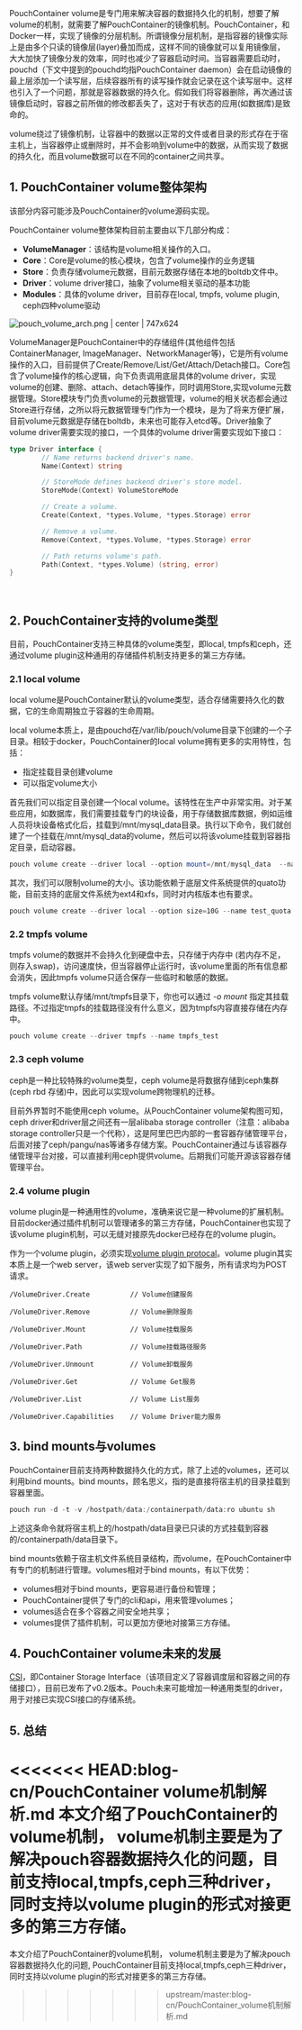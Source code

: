 PouchContainer volume是专门用来解决容器的数据持久化的机制，想要了解volume的机制，就需要了解PouchContainer的镜像机制。PouchContainer，和Docker一样，实现了镜像的分层机制。所谓镜像分层机制，是指容器的镜像实际上是由多个只读的镜像层(layer)叠加而成，这样不同的镜像就可以复用镜像层，大大加快了镜像分发的效率，同时也减少了容器启动时间。当容器需要启动时，pouchd（下文中提到的pouchd均指PouchContainer daemon）会在启动镜像的最上层添加一个读写层，后续容器所有的读写操作就会记录在这个读写层中。这样也引入了一个问题，那就是容器数据的持久化。假如我们将容器删除，再次通过该镜像启动时，容器之前所做的修改都丢失了，这对于有状态的应用(如数据库)是致命的。

volume绕过了镜像机制，让容器中的数据以正常的文件或者目录的形式存在于宿主机上，当容器停止或删除时，并不会影响到volume中的数据，从而实现了数据的持久化，而且volume数据可以在不同的container之间共享。

## 1. PouchContainer volume整体架构

该部分内容可能涉及PouchContainer的volume源码实现。

PouchContainer volume整体架构目前主要由以下几部分构成：

* __VolumeManager__：该结构是volume相关操作的入口。
* __Core__：Core是volume的核心模块，包含了volume操作的业务逻辑
* __Store__：负责存储volume元数据，目前元数据存储在本地的boltdb文件中。
* __Driver__：volume driver接口，抽象了volume相关驱动的基本功能
* __Modules__：具体的volume driver，目前存在local, tmpfs, volume plugin, ceph四种volume驱动



![pouch_volume_arch.png | center | 747x624](https://cdn.yuque.com/lark/0/2018/png/108876/1526824612386-4a990eb9-77b8-4bdf-83ff-a243501a45d3.png "")


VolumeManager是PouchContainer中的存储组件(其他组件包括ContainerManager, ImageManager、NetworkManager等)，它是所有volume操作的入口，目前提供了Create/Remove/List/Get/Attach/Detach接口。Core包含了volume操作的核心逻辑，向下负责调用底层具体的volume driver，实现volume的创建、删除、attach、detach等操作，同时调用Store,实现volume元数据管理。Store模块专门负责volume的元数据管理，volume的相关状态都会通过Store进行存储，之所以将元数据管理专门作为一个模块，是为了将来方便扩展，目前volume元数据是存储在boltdb，未来也可能存入etcd等。Driver抽象了volume driver需要实现的接口，一个具体的volume driver需要实现如下接口：

```go
type Driver interface {
        // Name returns backend driver's name.
        Name(Context) string

        // StoreMode defines backend driver's store model.
        StoreMode(Context) VolumeStoreMode

        // Create a volume.
        Create(Context, *types.Volume, *types.Storage) error

        // Remove a volume.
        Remove(Context, *types.Volume, *types.Storage) error

        // Path returns volume's path.
        Path(Context, *types.Volume) (string, error)
}
```
       

## 2. PouchContainer支持的volume类型

目前，PouchContainer支持三种具体的volume类型，即local, tmpfs和ceph，还通过volume plugin这种通用的存储插件机制支持更多的第三方存储。

### 2.1 local volume

local volume是PouchContainer默认的volume类型，适合存储需要持久化的数据，它的生命周期独立于容器的生命周期。

local volume本质上，是由pouchd在/var/lib/pouch/volume目录下创建的一个子目录。相较于docker，PouchContainer的local volume拥有更多的实用特性，包括：

* 指定挂载目录创建volume
* 可以指定volume大小

首先我们可以指定目录创建一个local volume。该特性在生产中非常实用。对于某些应用，如数据库，我们需要挂载专门的块设备，用于存储数据库数据，例如运维人员将块设备格式化后，挂载到/mnt/mysql\_data目录。执行以下命令，我们就创建了一个挂载在/mnt/mysql\_data的volume，然后可以将该volume挂载到容器指定目录，启动容器。

```powershell
pouch volume create --driver local --option mount=/mnt/mysql_data  --name mysql_data
```

其次，我们可以限制volume的大小。该功能依赖于底层文件系统提供的quato功能，目前支持的底层文件系统为ext4和xfs，同时对内核版本也有要求。

```powershell
pouch volume create --driver local --option size=10G --name test_quota
```

### 2.2 tmpfs volume

tmpfs volume的数据并不会持久化到硬盘中去，只存储于内存中 (若内存不足，则存入swap)，访问速度快，但当容器停止运行时，该volume里面的所有信息都会消失，因此tmpfs volume只适合保存一些临时和敏感的数据。

tmpfs volume默认存储/mnt/tmpfs目录下，你也可以通过 *-o mount* 指定其挂载路径。不过指定tmpfs的挂载路径没有什么意义，因为tmpfs内容直接存储在内存中。

```powershell
pouch volume create --driver tmpfs --name tmpfs_test
```

### 2.3 ceph volume

ceph是一种比较特殊的volume类型，ceph volume是将数据存储到ceph集群(ceph rbd 存储)中，因此可以实现volume跨物理机的迁移。

目前外界暂时不能使用ceph volume。从PouchContainer volume架构图可知，ceph driver和driver层之间还有一层alibaba storage controller（注意：alibaba storage controller只是一个代称），这是阿里巴巴内部的一套容器存储管理平台，后面对接了ceph/pangu/nas等诸多存储方案。PouchContainer通过与该容器存储管理平台对接，可以直接利用ceph提供volume。后期我们可能开源该容器存储管理平台。

### 2.4 volume plugin

volume plugin是一种通用性的volume，准确来说它是一种volume的扩展机制。目前docker通过插件机制可以管理诸多的第三方存储，PouchContainer也实现了该volume plugin机制，可以无缝对接原先docker已经存在的volume plugin。

作为一个volume plugin，必须实现[volume plugin protocal](https://docs.docker.com/engine/extend/plugins_volume/#volume-plugin-protocol)。volume plugin其实本质上是一个web server，该web server实现了如下服务，所有请求均为POST请求。

```plain
/VolumeDriver.Create          // Volume创建服务

/VolumeDriver.Remove          // Volume删除服务

/VolumeDriver.Mount           // Volume挂载服务

/VolumeDriver.Path            // Volume挂载路径服务

/VolumeDriver.Unmount         // Volume卸载服务

/VolumeDriver.Get             // Volume Get服务

/VolumeDriver.List            // Volume List服务

/VolumeDriver.Capabilities    // Volume Driver能力服务
```

## 3. bind mounts与volumes

PouchContainer目前支持两种数据持久化的方式，除了上述的volumes，还可以利用bind mounts。bind mounts，顾名思义，指的是直接将宿主机的目录挂载到容器里面。

```powershell
pouch run -d -t -v /hostpath/data:/containerpath/data:ro ubuntu sh
```

上述这条命令就将宿主机上的/hostpath/data目录已只读的方式挂载到容器的/containerpath/data目录下。

bind mounts依赖于宿主机文件系统目录结构，而volume，在PouchContainer中有专门的机制进行管理。volumes相对于bind mounts，有以下优势：

* volumes相对于bind mounts，更容易进行备份和管理；
* PouchContainer提供了专门的cli和api，用来管理volumes；
* volumes适合在多个容器之间安全地共享；
* volumes提供了插件机制，可以更加方便地对接第三方存储。

## 4. PouchContainer volume未来的发展

[CSI](https://github.com/container-storage-interface/spec)，即Container Storage Interface（该项目定义了容器调度层和容器之间的存储接口），目前已发布了v0.2版本。Pouch未来可能增加一种通用类型的driver，用于对接已实现CSI接口的存储系统。

## 5. 总结

<<<<<<< HEAD:blog-cn/PouchContainer volume机制解析.md
本文介绍了PouchContainer的volume机制， volume机制主要是为了解决pouch容器数据持久化的问题，目前支持local,tmpfs,ceph三种driver，同时支持以volume plugin的形式对接更多的第三方存储。
=======
本文介绍了PouchContainer的volume机制， volume机制主要是为了解决pouch容器数据持久化的问题, PouchContainer目前支持local,tmpfs,ceph三种driver，同时支持以volume plugin的形式对接更多的第三方存储。
>>>>>>> upstream/master:blog-cn/PouchContainer_volume机制解析.md

